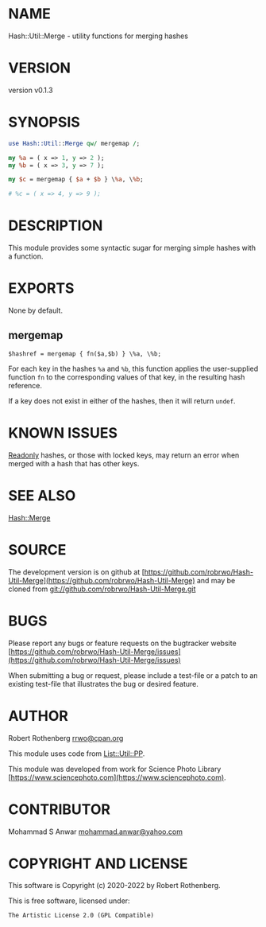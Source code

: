# NAME

Hash::Util::Merge - utility functions for merging hashes

# VERSION

version v0.1.3

# SYNOPSIS

```perl
use Hash::Util::Merge qw/ mergemap /;

my %a = ( x => 1, y => 2 );
my %b = ( x => 3, y => 7 );

my $c = mergemap { $a + $b } \%a, \%b;

# %c = ( x => 4, y => 9 );
```

# DESCRIPTION

This module provides some syntactic sugar for merging simple
hashes with a function.

# EXPORTS

None by default.

## mergemap

```
$hashref = mergemap { fn($a,$b) } \%a, \%b;
```

For each key in the hashes `%a` and `%b`, this function applies the
user-supplied function `fn` to the corresponding values of that key,
in the resulting hash reference.

If a key does not exist in either of the hashes, then it will return
`undef`.

# KNOWN ISSUES

[Readonly](https://metacpan.org/pod/Readonly) hashes, or those with locked keys, may return an error
when merged with a hash that has other keys.

# SEE ALSO

[Hash::Merge](https://metacpan.org/pod/Hash::Merge)

# SOURCE

The development version is on github at [https://github.com/robrwo/Hash-Util-Merge](https://github.com/robrwo/Hash-Util-Merge)
and may be cloned from [git://github.com/robrwo/Hash-Util-Merge.git](git://github.com/robrwo/Hash-Util-Merge.git)

# BUGS

Please report any bugs or feature requests on the bugtracker website
[https://github.com/robrwo/Hash-Util-Merge/issues](https://github.com/robrwo/Hash-Util-Merge/issues)

When submitting a bug or request, please include a test-file or a
patch to an existing test-file that illustrates the bug or desired
feature.

# AUTHOR

Robert Rothenberg <rrwo@cpan.org>

This module uses code from [List::Util::PP](https://metacpan.org/pod/List::Util::PP).

This module was developed from work for Science Photo Library
[https://www.sciencephoto.com](https://www.sciencephoto.com).

# CONTRIBUTOR

Mohammad S Anwar <mohammad.anwar@yahoo.com>

# COPYRIGHT AND LICENSE

This software is Copyright (c) 2020-2022 by Robert Rothenberg.

This is free software, licensed under:

```
The Artistic License 2.0 (GPL Compatible)
```

